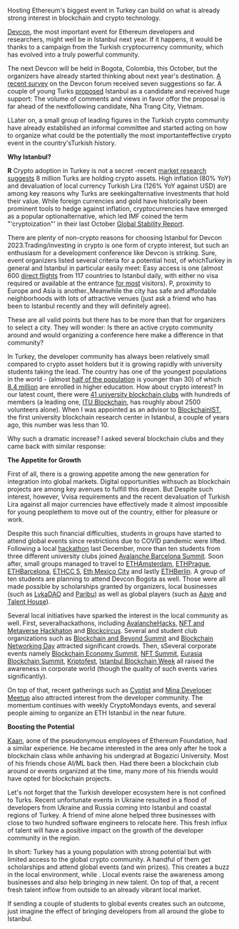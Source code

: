 Hosting Ethereum's biggest event in Turkey can build on what is already strong interest in blockchain and crypto technology.

[Devcon](https://devcon.org/), the most important event for Ethereum developers and researchers, might well be in Istanbul next year. If it happens, it would be thanks to a campaign from the Turkish cryptocurrency community, which has evolved into a truly powerful community.

The next Devcon will be held in Bogota, Colombia, this October, but the organizers have already started thinking about next year's destination. [A recent survey](https://forum.devcon.org/c/devcon-7-location-suggestions/14) on the Devcon forum received seven suggestions so far. A couple of young Turks [proposed](https://forum.devcon.org/t/proposed-location-istanbul-turkiye/412/28) Istanbul as a candidate and received huge support: The volume of comments and views in favor offor the proposal is far ahead of the nextfollowing candidate, Nha Trang City, Vietnam.

LLater on, a small group of leading figures in the Turkish crypto community have already established an informal committee and started acting on how to organize what could be the potentially the most importanteffective crypto event in the country'sTurkish history.

**Why Istanbul?**

**R** Crypto adoption in Turkey is not a secret -recent [market research suggests](https://www.coindeskturkiye.com/sirketler/turkiye-kripto-piyasasinin-mercek-altina-alindigi-arastirmaya-gore-kripto-parayla-islem-yapanlarin-orani-yuzde-74-artti-1342) 8 million Turks are holding crypto assets. High inflation (80% YoY) and devaluation of local currency Turkish Lira (126% YoY against USD) are among key reasons why Turks are seekingalternative investments that hold their value. While foreign currencies and gold have historically been prominent tools to hedge against inflation, cryptocurrencies have emerged as a popular optionalternative, which led IMF coined the term "'cryptoization"' in their last October [Global Stability Report](https://blogs.imf.org/2021/10/01/crypto-boom-poses-new-challenges-to-financial-stability/).

There are plenty of non-crypto reasons for choosing Istanbul for Devcon 2023.Trading/investing in crypto is one form of crypto interest, but such an enthusiasm for a development conference like Devcon is striking. Sure, event organizers listed several criteria for a potential host, of whichTurkey in general and Istanbul in particular easily meet: Easy access is one (almost 600 [direct flights](https://www.flightconnections.com/flights-to-istanbul-ist) from 117 countries to Istanbul daily, with either no visa required or available at the entrance [for most](https://en.wikipedia.org/wiki/Visa_policy_of_Turkey#Visa_policy_map) visitors). P, proximity to Europe and Asia is another.,Meanwhile the city has safe and affordable neighborhoods with lots of attractive venues (just ask a friend who has been to Istanbul recently and they will definitely agree).

These are all valid points but there has to be more than that for organizers to select a city. They will wonder: Is there an active crypto community around and would organizing a conference here make a difference in that community?

In Turkey, the developer community has always been relatively small compared to crypto asset holders but it is growing rapidly with university students taking the lead. The country has one of the youngest populations in the world - (almost [half of the population](https://datacommons.org/place/country/TUR?category=Demographics#Population-by-age) is younger than 30) of which [8.4 million](https://www.trade.gov/country-commercial-guides/turkey-education) are enrolled in higher education. How about crypto interest? In our latest count, there were [41 university blockchain clubs](https://docs.google.com/spreadsheets/d/1kE0IZyaQbAXxTGGugGixiC0VRhoLIRKusCq1twtW3GI/edit#gid=0) with hundreds of members (a leading one, [ITU Blockchain](https://www.itublockchain.com/), has roughly about 2500 volunteers alone). When I was appointed as an advisor to [BlockchainIST](https://blockchainist.org/), the first university blockchain research center in Istanbul, a couple of years ago, this number was less than 10.

Why such a dramatic increase? I asked several blockchain clubs and they came back with similar response:

**The Appetite for Growth**

First of all, there is a growing appetite among the new generation for integration into global markets. Digital opportunities withsuch as blockchain projects are among key avenues to fulfill this dream. But Despite such interest, however, Vvisa requirements and the recent devaluation of Turkish Lira against all major currencies have effectively made it almost impossible for young peoplethem to move out of the country, either for pleasure or work.

Despite this such financial difficulties, students in groups have started to attend global events since restrictions due to COVID pandemic were lifted. Following a local [hackathon](https://istanbul.avalanchehacks.com/) last December, more than ten students from three different university clubs joined [Avalanche Barcelona Summit](https://www.avalanchesummit.com/). Soon after, small groups managed to travel to [ETHAmsterdam](https://amsterdam.ethglobal.com/), [ETHPrague](https://ethprague.com/), [ETHBarcelona](https://ethbarcelona.com/), [ETHCC 5](https://ethcc.io/), [Eth Mexico City](https://soliditydeveloper.com/eth-mexico-city) and lastly [ETHBerlin](https://ethberlin.ooo/). A group of ten students are planning to attend Devcon Bogota as well. Those were all made possible by scholarships granted by organizers, local businesses (such as [LykaDAO](https://www.laykadao.space/) and [Paribu](https://www.paribu.com/)) as well as global players (such as [Aave](https://aave.com/) and [Talent House](https://www.talenthouse.com.tr/)).

Several local initiatives have sparked the interest in the local community as well. First, severalhackathons, including [AvalancheHacks](https://istanbul.avalanchehacks.com/), [NFT and Metaverse Hackhaton](https://hackathonturkiye.com/etkinlik/blokzincir-nft-ve-metaverse-hackathonu) and [Blockcircus](https://www.eventbrite.com/e/blockchain-egitim-hackathon-blockcircus-tickets-46836838244). Several and student club organizations such as [Blockchain and Beyond Summit](https://sites.google.com/view/blockchain-beyondsummit/ana-sayfa) and [Blockchain Networking Day](https://twitter.com/bogazicichain/status/1525200754792857601) attracted significant crowds. Then, sSeveral corporate events namely [Blockchain Economy Summit](https://blockchaineconomy.istanbul/en), [NFT Summit](https://nftsummit.ist/), [Eurasia Blockchain Summit](https://www.eurasiablockchain.com/), [Kriptofest](https://kriptofest.org/), [Istanbul Blockchain Week](https://istanbulblockchainweek.com/) all raised the awareness in corporate world (though the quality of such events varies significantly).

On top of that, recent gatherings such as [Cyptist](https://www.cryptist.org/) and [Mina Developer Meetup](https://www.eventbrite.com/e/mina-zkapp-developers-meetup-istanbul-tickets-344946232467) also attracted interest from the developer community. The momentum continues with weekly CryptoMondays events, and several people aiming to organize an ETH Istanbul in the near future.

**Boosting the Potential**

[Kaan](https://twitter.com/kaanuzdogan), aone of the pseudonymous employees of Ethereum Foundation, had a similar experience. He became interested in the area only after he took a blockchain class while anhaving his undergrad at Bogazici University. Most of his friends chose AI/ML back then. Had there been a blockchain club around or events organized at the time, many more of his friends would have opted for blockchain projects.

Let's not forget that the Turkish developer ecosystem here is not confined to Turks. Recent unfortunate events in Ukraine resulted in a flood of developers from Ukraine and Russia coming into Istanbul and coastal regions of Turkey. A friend of mine alone helped three businesses with close to two hundred software engineers to relocate here. This fresh influx of talent will have a positive impact on the growth of the developer community in the region.

In short: Turkey has a young population with strong potential but with limited access to the global crypto community. A handful of them get scholarships and attend global events (and win prizes). This creates a buzz in the local environment, while . Llocal events raise the awareness among businesses and also help bringing in new talent. On top of that, a recent fresh talent inflow from outside to an already vibrant local market.

If sending a couple of students to global events creates such an outcome, just imagine the effect of bringing developers from all around the globe to Istanbul.
